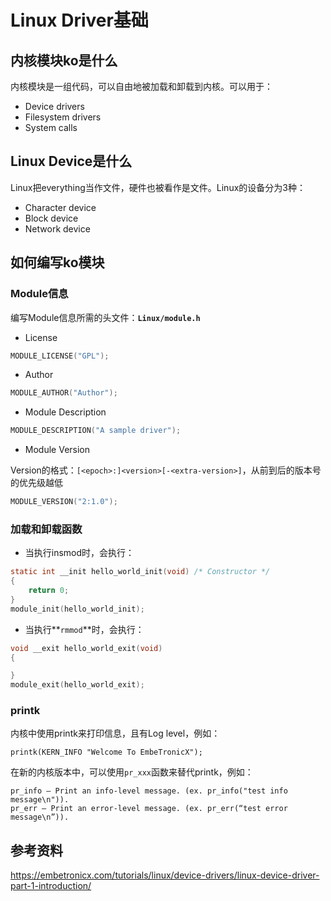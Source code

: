# Linux Driver基础

## 内核模块ko是什么

内核模块是一组代码，可以自由地被加载和卸载到内核。可以用于：

- Device drivers
- Filesystem drivers
- System calls

## Linux Device是什么

Linux把everything当作文件，硬件也被看作是文件。Linux的设备分为3种：

- Character device
- Block device
- Network device

## 如何编写ko模块

### Module信息

编写Module信息所需的头文件：**`Linux/module.h`** 

- License

```c
MODULE_LICENSE("GPL");
```

- Author

```c
MODULE_AUTHOR("Author");
```

- Module Description

```c
MODULE_DESCRIPTION("A sample driver");
```

- Module Version

Version的格式：`[<epoch>:]<version>[-<extra-version>]`，从前到后的版本号的优先级越低

```c
MODULE_VERSION("2:1.0");
```

### 加载和卸载函数

* 当执行insmod时，会执行：

```c
static int __init hello_world_init(void) /* Constructor */
{
    return 0;
}
module_init(hello_world_init);
```

* 当执行**`rmmod`**时，会执行：

```c
void __exit hello_world_exit(void)
{

}
module_exit(hello_world_exit);
```

### printk

内核中使用printk来打印信息，且有Log level，例如：

```
printk(KERN_INFO "Welcome To EmbeTronicX");
```

在新的内核版本中，可以使用`pr_xxx`函数来替代printk，例如：

```
pr_info – Print an info-level message. (ex. pr_info("test info message\n")).
pr_err – Print an error-level message. (ex. pr_err(“test error message\n”)).

```



## 参考资料

https://embetronicx.com/tutorials/linux/device-drivers/linux-device-driver-part-1-introduction/
